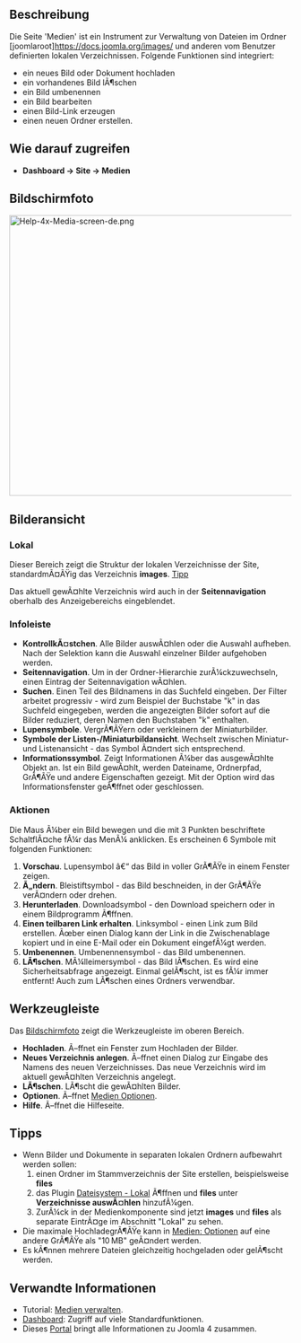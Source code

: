 <!-- Display title: Media -->

## Beschreibung

Die Seite 'Medien' ist ein Instrument zur Verwaltung von Dateien im
Ordner \[joomlaroot\]https://docs.joomla.org/images/ und anderen vom
Benutzer definierten lokalen Verzeichnissen. Folgende Funktionen sind
integriert:

- ein neues Bild oder Dokument hochladen
- ein vorhandenes Bild lÃ¶schen
- ein Bild umbenennen
- ein Bild bearbeiten
- einen Bild-Link erzeugen
- einen neuen Ordner erstellen.

## Wie darauf zugreifen

- **Dashboard **→** Site **→** Medien**

## Bildschirmfoto

<img
src="https://docs.joomla.org/images/thumb/4/46/Help-4x-Media-screen-de.png/800px-Help-4x-Media-screen-de.png"
decoding="async"
srcset="https://docs.joomla.org/images/thumb/4/46/Help-4x-Media-screen-de.png/1200px-Help-4x-Media-screen-de.png 1.5x, https://docs.joomla.org/images/thumb/4/46/Help-4x-Media-screen-de.png/1600px-Help-4x-Media-screen-de.png 2x"
data-file-width="2240" data-file-height="1400" width="800" height="500"
alt="Help-4x-Media-screen-de.png" />

## Bilderansicht

### Lokal

Dieser Bereich zeigt die Struktur der lokalen Verzeichnisse der Site,
standardmÃ¤ÃŸig das Verzeichnis **images**. [Tipp](#quicktips)

Das aktuell gewÃ¤hlte Verzeichnis wird auch in der **Seitennavigation**
oberhalb des Anzeigebereichs eingeblendet.

### Infoleiste

- **KontrollkÃ¤stchen**. Alle Bilder auswÃ¤hlen oder die Auswahl
  aufheben. Nach der Selektion kann die Auswahl einzelner Bilder
  aufgehoben werden.
- **Seitennavigation**. Um in der Ordner-Hierarchie zurÃ¼ckzuwechseln,
  einen Eintrag der Seitennavigation wÃ¤hlen.
- **Suchen**. Einen Teil des Bildnamens in das Suchfeld eingeben. Der
  Filter arbeitet progressiv - wird zum Beispiel der Buchstabe "k" in
  das Suchfeld eingegeben, werden die angezeigten Bilder sofort auf die
  Bilder reduziert, deren Namen den Buchstaben "k" enthalten.
- **Lupensymbole**. VergrÃ¶ÃŸern oder verkleinern der Miniaturbilder.
- **Symbole der Listen-/Miniaturbildansicht**. Wechselt zwischen
  Miniatur- und Listenansicht - das Symbol Ã¤ndert sich entsprechend.
- **Informationssymbol**. Zeigt Informationen Ã¼ber das ausgewÃ¤hlte
  Objekt an. Ist ein Bild gewÃ¤hlt, werden Dateiname, Ordnerpfad,
  GrÃ¶ÃŸe und andere Eigenschaften gezeigt. Mit der Option wird das
  Informationsfenster geÃ¶ffnet oder geschlossen.

### Aktionen

Die Maus Ã¼ber ein Bild bewegen und die mit 3 Punkten beschriftete
SchaltflÃ¤che fÃ¼r das MenÃ¼ anklicken. Es erscheinen 6 Symbole mit
folgenden Funktionen:

1.  **Vorschau**. Lupensymbol â€“ das Bild in voller GrÃ¶ÃŸe in einem
    Fenster zeigen.
2.  **Ã„ndern**. Bleistiftsymbol - das Bild beschneiden, in der GrÃ¶ÃŸe
    verÃ¤ndern oder drehen.
3.  **Herunterladen**. Downloadsymbol - den Download speichern oder in
    einem Bildprogramm Ã¶ffnen.
4.  **Einen teilbaren Link erhalten**. Linksymbol - einen Link zum Bild
    erstellen. Ãœber einen Dialog kann der Link in die Zwischenablage
    kopiert und in eine E-Mail oder ein Dokument eingefÃ¼gt werden.
5.  **Umbenennen**. Umbenennensymbol - das Bild umbenennen.
6.  **LÃ¶schen**. MÃ¼lleimersymbol - das Bild lÃ¶schen. Es wird eine
    Sicherheitsabfrage angezeigt. Einmal gelÃ¶scht, ist es fÃ¼r immer
    entfernt! Auch zum LÃ¶schen eines Ordners verwendbar.

## Werkzeugleiste

Das [Bildschirmfoto](#screenshot) zeigt die Werkzeugleiste im oberen
Bereich.

- **Hochladen**. Ã–ffnet ein Fenster zum Hochladen der Bilder.
- **Neues Verzeichnis anlegen**. Ã–ffnet einen Dialog zur Eingabe des
  Namens des neuen Verzeichnisses. Das neue Verzeichnis wird im aktuell
  gewÃ¤hlten Verzeichnis angelegt.
- **LÃ¶schen**. LÃ¶scht die gewÃ¤hlten Bilder.
- **Optionen**. Ã–ffnet [Medien
  Optionen](https://docs.joomla.org/Help4.x:Media:_Options/de "Help4.x:Media: Options/de").
- **Hilfe**. Ã–ffnet die Hilfeseite.

## Tipps

- Wenn Bilder und Dokumente in separaten lokalen Ordnern aufbewahrt
  werden sollen:
  1.  einen Ordner im Stammverzeichnis der Site erstellen,
      beispielsweise **files**
  2.  das Plugin [Dateisystem -
      Lokal](https://docs.joomla.org/J4.x:Media:_Options/de "J4.x:Media: Options/de")
      Ã¶ffnen und **files** unter **Verzeichnisse auswÃ¤hlen**
      hinzufÃ¼gen.
  3.  ZurÃ¼ck in der Medienkomponente sind jetzt **images** und
      **files** als separate EintrÃ¤ge im Abschnitt "Lokal" zu sehen.
- Die maximale HochladegrÃ¶ÃŸe kann in [Medien:
  Optionen](https://docs.joomla.org/Help4.x:Media:_Options/de "Help4.x:Media: Options/de")
  auf eine andere GrÃ¶ÃŸe als "10 MB" geÃ¤ndert werden.
- Es kÃ¶nnen mehrere Dateien gleichzeitig hochgeladen oder gelÃ¶scht
  werden.

## Verwandte Informationen

- Tutorial: [Medien
  verwalten](https://docs.joomla.org/J4.x:Managing_Media/de "J4.x:Managing Media/de").
- [Dashboard](https://docs.joomla.org/Help4.x:Home_Dashboard/de "Help4.x:Home Dashboard/de"):
  Zugriff auf viele Standardfunktionen.
- Dieses
  [Portal](https://docs.joomla.org/Portal:Joomla_4/de "Portal:Joomla 4/de")
  bringt alle Informationen zu Joomla 4 zusammen.
